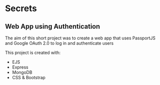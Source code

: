 # Secrets
## Web App using Authentication

The aim of this short project was to create a web app that uses PassportJS and Google OAuth 2.0 to log in and authenticate users

This project is created with:
- EJS
- Express
- MongoDB
- CSS & Bootstrap
